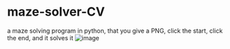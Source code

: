 # maze-solver-CV
a maze solving program in python, that you give a PNG, click the start, click the end, and it solves it
![image](https://github.com/Oussama-Sahraoui/maze-solver-CV/assets/54941790/e51dcd70-0b77-433e-866f-6039fa087145)
